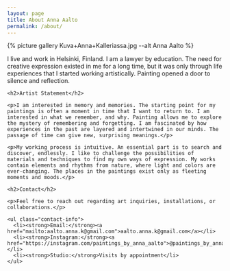 ```yaml
---
layout: page
title: About Anna Aalto
permalink: /about/
---
```


<div class="about-section">
  <div class="about-image-container">
    {% picture gallery Kuva+Anna+Kalleriassa.jpg --alt Anna Aalto %}
  </div>
  <div class="about-content">
    <p>I live and work in Helsinki, Finland. I am a lawyer by education. The need for creative expression existed in me for a long time, but it was only through life experiences that I started working artistically. Painting opened a door to silence and reflection.</p>

    <h2>Artist Statement</h2>

    <p>I am interested in memory and memories. The starting point for my paintings is often a moment in time that I want to return to. I am interested in what we remember, and why. Painting allows me to explore the mystery of remembering and forgetting. I am fascinated by how experiences in the past are layered and intertwined in our minds. The passage of time can give new, surprising meanings.</p>

    <p>My working process is intuitive. An essential part is to search and discover, endlessly. I like to challenge the possibilities of materials and techniques to find my own ways of expression. My works contain elements and rhythms from nature, where light and colors are ever-changing. The places in the paintings exist only as fleeting moments and moods.</p>

    <h2>Contact</h2>

    <p>Feel free to reach out regarding art inquiries, installations, or collaborations.</p>

    <ul class="contact-info">
      <li><strong>Email:</strong><a href="mailto:aalto.anna.k@gmail.com">aalto.anna.k@gmail.com</a></li>
      <li><strong>Instagram:</strong><a href="https://instagram.com/paintings_by_anna_aalto">@paintings_by_anna_aalto</a></li>
      <li><strong>Studio:</strong>Visits by appointment</li>
    </ul>

  </div>
</div>
